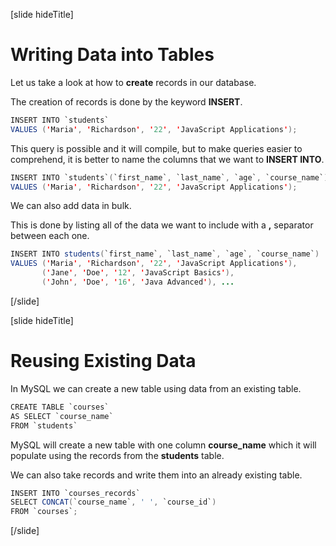 [slide hideTitle]

# Writing Data into Tables

Let us take a look at how to **create** records in our database.

The creation of records is done by the keyword **INSERT**.

``` java
INSERT INTO `students`
VALUES ('Maria', 'Richardson', '22', 'JavaScript Applications');
```

This query is possible and it will compile, but to make queries easier to comprehend, it is better to name the columns that we want to **INSERT INTO**.

```java
INSERT INTO `students`(`first_name`, `last_name`, `age`, `course_name`)     
VALUES ('Maria', 'Richardson', '22', 'JavaScript Applications');         
```

We can also add data in bulk.

This is done by listing all of the data we want to include with a **,** separator between each one.

```java
INSERT INTO students(`first_name`, `last_name`, `age`, `course_name`) 
VALUES ('Maria', 'Richardson', '22', 'JavaScript Applications'),
       ('Jane', 'Doe', '12', 'JavaScript Basics'),
       ('John', 'Doe', '16', 'Java Advanced'), ...
```

[/slide]

[slide hideTitle]

# Reusing Existing Data

In MySQL we can create a new table using data from an existing table.

```java
CREATE TABLE `courses`     
AS SELECT `course_name` 
FROM `students`            
```

MySQL will create a new table with one column **course_name** which it will populate using the records from the **students** table.


We can also take records and write them into an already existing table.

```java
INSERT INTO `courses_records`
SELECT CONCAT(`course_name`, ' ', `course_id`)
FROM `courses`;
```


[/slide]
